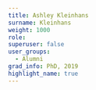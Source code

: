 ```yaml
---
title: Ashley Kleinhans
surname: Kleinhans
weight: 1000
role:
superuser: false
user_groups:
  - Alumni
grad_info: PhD, 2019
highlight_name: true
---
```

